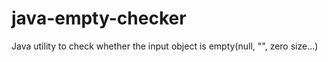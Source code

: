 # java-empty-checker
Java utility to check whether the input object is empty(null, "", zero size...)
